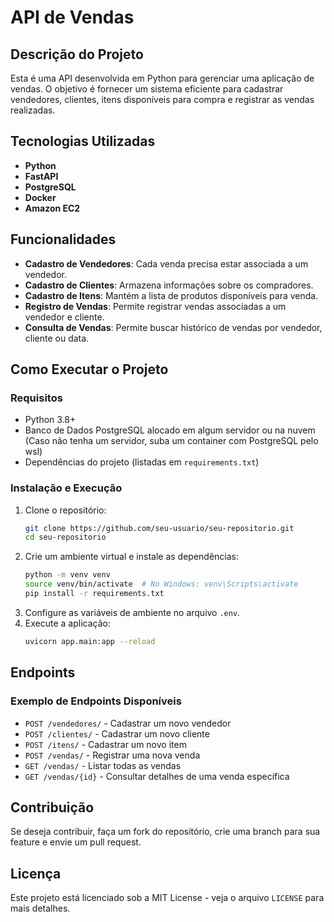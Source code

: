 # API de Vendas

## Descrição do Projeto
Esta é uma API desenvolvida em Python para gerenciar uma aplicação de vendas. O objetivo é fornecer um sistema eficiente para cadastrar vendedores, clientes, itens disponíveis para compra e registrar as vendas realizadas.

## Tecnologias Utilizadas
- **Python**
- **FastAPI**
- **PostgreSQL**
- **Docker**
- **Amazon EC2**

## Funcionalidades
- **Cadastro de Vendedores**: Cada venda precisa estar associada a um vendedor.
- **Cadastro de Clientes**: Armazena informações sobre os compradores.
- **Cadastro de Itens**: Mantém a lista de produtos disponíveis para venda.
- **Registro de Vendas**: Permite registrar vendas associadas a um vendedor e cliente.
- **Consulta de Vendas**: Permite buscar histórico de vendas por vendedor, cliente ou data.

## Como Executar o Projeto
### Requisitos
- Python 3.8+
- Banco de Dados PostgreSQL alocado em algum servidor ou na nuvem  (Caso não tenha um servidor, suba um container com PostgreSQL pelo wsl)
- Dependências do projeto (listadas em `requirements.txt`)


### Instalação e Execução
1. Clone o repositório:
   ```bash
   git clone https://github.com/seu-usuario/seu-repositorio.git
   cd seu-repositorio
   ```
2. Crie um ambiente virtual e instale as dependências:
   ```bash
   python -m venv venv
   source venv/bin/activate  # No Windows: venv\Scripts\activate
   pip install -r requirements.txt
   ```
3. Configure as variáveis de ambiente no arquivo `.env`.
4. Execute a aplicação:
   ```bash
   uvicorn app.main:app --reload
   ```

## Endpoints
### Exemplo de Endpoints Disponíveis
- `POST /vendedores/` - Cadastrar um novo vendedor
- `POST /clientes/` - Cadastrar um novo cliente
- `POST /itens/` - Cadastrar um novo item
- `POST /vendas/` - Registrar uma nova venda
- `GET /vendas/` - Listar todas as vendas
- `GET /vendas/{id}` - Consultar detalhes de uma venda específica

## Contribuição
Se deseja contribuir, faça um fork do repositório, crie uma branch para sua feature e envie um pull request.

## Licença
Este projeto está licenciado sob a MIT License - veja o arquivo `LICENSE` para mais detalhes.

